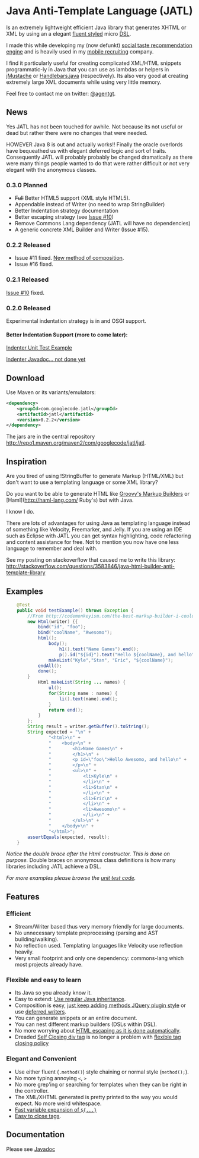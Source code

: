 
# Java Anti-Template Language (JATL)

Is an extremely lightweight efficient Java library that generates XHTML or XML by using an a elegant [fluent styled](http://en.wikipedia.org/wiki/Fluent_interface) micro [DSL](http://en.wikipedia.org/wiki/Domain_specific_language).

I made this while developing my (now defunkt) [social taste recommendation engine](http://evocatus.com) and is heavily used in my [mobile recruiting](https://recruitinghop.com) company.

I find it particularly useful for creating complicated XML/HTML snippets programmatic-ly in Java that you can use as lambdas or helpers in [jMustache](https://github.com/samskivert/jmustache) or [Handlebars.java](https://github.com/jknack/handlebars.java) (respectively). Its also very good at creating extremely large XML documents while using very little memory.

Feel free to contact me on twitter: [@agentgt](http://twitter.com/agentgt).

## News

Yes JATL has not been touched for awhile. Not because its not useful or dead but rather there were no changes that were needed.

HOWEVER Java 8 is out and actually works!! Finally the oracle overlords have bequeathed us with elegant deferred logic and sort of traits. Consequently JATL will probably probably be changed dramatically as there were many things people wanted to do that were rather difficult or not very elegant with the anonymous classes.


### 0.3.0 Planned

 * ~~Full~~ Better HTML5 support (XML style HTML5).
 * Appendable instead of Writer (no need to wrap StringBuilder)
 * Better Indentation strategy documentation
 * Better escaping strategy (see [Issue #10](http://code.google.com/p/jatl/issues/detail?id=10))
 * Remove Commons Lang dependency (JATL will have no dependencies)
 * A generic concrete XML Builder and Writer (Issue #15).

### 0.2.2 Released

 * Issue #11 fixed. [New method of composition](http://site.jatl.googlecode.com/hg/apidocs/com/googlecode/jatl/MarkupWriter.html).
 * Issue #16 fixed.

### 0.2.1 Released

[Issue #10](http://code.google.com/p/jatl/issues/detail?id=10) fixed.

### 0.2.0 Released

Experimental indentation strategy is in and OSGI support.

#### Better Indentation Support (more to come later):

[Indenter Unit Test Example](http://code.google.com/p/jatl/source/browse/src/test/java/com/googlecode/jatl/HtmlBuilderTest.java#537)

[Indenter Javadoc... not done yet](http://site.jatl.googlecode.com/hg/apidocs/com/googlecode/jatl/Indenter.html)

## Download

Use Maven or its variants/emulators:

```xml
<dependency>
    <groupId>com.googlecode.jatl</groupId>
    <artifactId>jatl</artifactId>
    <version>0.2.2</version>
</dependency>
```

The jars are in the central repository http://repo1.maven.org/maven2/com/googlecode/jatl/jatl.

## Inspiration

Are  you tired of using !StringBuffer to generate Markup (HTML/XML) but don't want to use a templating language or some XML library?

Do you want to be able to generate HTML like [Groovy's Markup Builders](http://groovy.codehaus.org/GroovyMarkup) or [Haml](http://haml-lang.com/ Ruby's) but with Java.

I know I do.

There are lots of advantages for using Java as templating language instead of something like Velocity, Freemarker, and Jelly. If you are using an IDE such as Eclipse with JATL you can get syntax highlighting, code refactoring and content assistance for free. Not to mention you now have one less language to remember and deal with.


See my posting on stackoverflow that caused me to write this library:
http://stackoverflow.com/questions/3583846/java-html-builder-anti-template-library 

## Examples

```java
    @Test
    public void testExample() throws Exception {
        //From http://codemonkeyism.com/the-best-markup-builder-i-could-build-in-java/
        new Html(writer) {{
            bind("id", "foo");
            bind("coolName", "Awesomo");
            html();
                body();
                    h1().text("Name Games").end();
                    p().id("${id}").text("Hello ${coolName}, and hello").end();
                makeList("Kyle","Stan", "Eric", "${coolName}");
            endAll();
            done();
        }
            Html makeList(String ... names) {
                ul();
                for(String name : names) {
                    li().text(name).end();
                }
                return end();
            }
        };
        String result = writer.getBuffer().toString();
        String expected = "\n" + 
                "<html>\n" + 
                "    <body>\n" + 
                "        <h1>Name Games\n" + 
                "        </h1>\n" + 
                "        <p id=\"foo\">Hello Awesomo, and hello\n" + 
                "        </p>\n" + 
                "        <ul>\n" + 
                "            <li>Kyle\n" + 
                "            </li>\n" + 
                "            <li>Stan\n" + 
                "            </li>\n" + 
                "            <li>Eric\n" + 
                "            </li>\n" + 
                "            <li>Awesomo\n" + 
                "            </li>\n" + 
                "        </ul>\n" + 
                "    </body>\n" + 
                "</html>";
        assertEquals(expected, result);
    }
```

_Notice the double brace after the Html constructor. This is done on purpose._ Double braces on anonymous class definitions is how many libraries including JATL achieve a DSL.

*For more examples please browse the [unit test code](https://github.com/agentgt/jatl/blob/master/src/test/java/com/googlecode/jatl/HtmlBuilderTest.java).*

## Features

### Efficient

 * Stream/Writer based thus very memory friendly for large documents.
 * No unnecessary template preprocessing (parsing and AST building/walking).
 * No reflection used. Templating languages like Velocity use reflection heavily.
 * Very small footprint and only one dependency: commons-lang which most projects already have.

### Flexible and easy to learn

 * Its Java so you already know it.
 * Easy to extend: [Use regular Java inheritance](http://site.jatl.googlecode.com/hg/apidocs/com/googlecode/jatl/MarkupBuilder.html).
 * Composition is easy, [just keep adding methods JQuery plugin style](http://code.google.com/p/jatl/source/browse/src/test/java/com/googlecode/jatl/CustomHtmlBuilderTest.java) or use [deferred writers](http://site.jatl.googlecode.com/hg/apidocs/com/googlecode/jatl/MarkupWriter.html).
 * You can generate snippets or an entire document.
 * You can nest different markup builders (DSLs within DSL).
 * No more worrying about [HTML escaping as it is done automatically](http://site.jatl.googlecode.com/hg/apidocs/com/googlecode/jatl/MarkupBuilder.html#text(java.lang.String)).
 * Dreaded [Self Closing div tag](http://stackoverflow.com/questions/3907744/keep-jspx-from-creating-self-closing-tags-div-div-div) is no longer a problem with [flexible tag closing policy](http://site.jatl.googlecode.com/hg/apidocs/com/googlecode/jatl/MarkupBuilder.TagClosingPolicy.html)

### Elegant and Convenient

 * Use either fluent (`.method()`) style chaining or normal style (`method();`).
 * No more typing annoying `<`, `>`
 * No more grep'ing or searching for templates when they can be right in the controller.
 * The XML/XHTML generated is pretty printed to the way you would expect. No more weird whitespace.
 * [Fast variable expansion of `${...}`](http://site.jatl.googlecode.com/hg/apidocs/com/googlecode/jatl/MarkupBuilder.html#bind())
 * [Easy to close tags](http://site.jatl.googlecode.com/hg/apidocs/com/googlecode/jatl/MarkupBuilder.html#end()).

## Documentation

Please see [Javadoc](http://site.jatl.googlecode.com/hg/apidocs/index.html)
